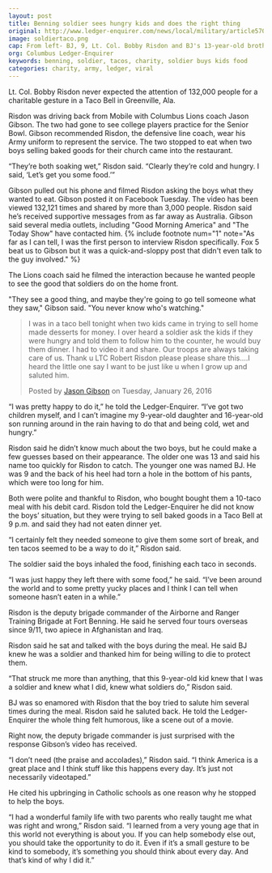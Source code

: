 ```yaml
---
layout: post
title: Benning soldier sees hungry kids and does the right thing
original: http://www.ledger-enquirer.com/news/local/military/article57068198.html#storylink=mainstage
image: soldiertaco.png
cap: From left- BJ, 9, Lt. Col. Bobby Risdon and BJ's 13-year-old brother. (Jason Gibson)
org: Columbus Ledger-Enquirer
keywords: benning, soldier, tacos, charity, soldier buys kids food
categories: charity, army, ledger, viral
---
```


Lt. Col. Bobby Risdon never expected the attention of 132,000 people for a charitable gesture in a Taco Bell in Greenville, Ala.

<!--break-->

Risdon was driving back from Mobile with Columbus Lions coach Jason Gibson. The two had gone to see college players practice for the Senior Bowl. Gibson recommended Risdon, the defensive line coach, wear his Army uniform to represent the service. The two stopped to eat when two boys selling baked goods for their church came into the restaurant.

“They’re both soaking wet,” Risdon said. “Clearly they’re cold and hungry. I said, ‘Let’s get you some food.’”

Gibson pulled out his phone and filmed Risdon asking the boys what they wanted to eat. Gibson posted it on Facebook Tuesday. The video has been viewed 132,121 times and shared by more than 3,000 people. Risdon said he’s received supportive messages from as far away as Australia. Gibson said several media outlets, including "Good Morning America" and "The Today Show" have contacted him. {% include footnote num="1" note="As far as I can tell, I was the first person to interview Risdon specifically. Fox 5 beat us to Gibson but it was a quick-and-sloppy post that didn't even talk to the guy involved." %}

The Lions coach said he filmed the interaction because he wanted people to see the good that soldiers do on the home front.

"They see a good thing, and maybe they're going to go tell someone what they saw," Gibson said. "You never know who's watching."

<div id="fb-root"></div><script>(function(d, s, id) {  var js, fjs = d.getElementsByTagName(s)[0];  if (d.getElementById(id)) return;  js = d.createElement(s); js.id = id;  js.src = "//connect.facebook.net/en_US/sdk.js#xfbml=1&version=v2.3";  fjs.parentNode.insertBefore(js, fjs);}(document, 'script', 'facebook-jssdk'));</script><div class="fb-video" data-allowfullscreen="1" data-href="/jason.gibson.10420/videos/vb.1194600713/10206356432088376/?type=3"><div class="fb-xfbml-parse-ignore"><blockquote cite="https://www.facebook.com/jason.gibson.10420/videos/10206356432088376/"><a href="https://www.facebook.com/jason.gibson.10420/videos/10206356432088376/"></a><p>I was in a taco bell tonight when two kids came in trying to sell home made desserts for money. I over heard a soldier ask the kids if they were hungry and told them to follow him to the counter, he would buy them dinner. I had to video it and share. Our troops are always taking care of us. Thank u LTC Robert Risdon please please share this....I heard the little one say I want to be just like u when I grow up and saluted him.</p>Posted by <a href="https://www.facebook.com/jason.gibson.10420">Jason Gibson</a> on Tuesday, January 26, 2016</blockquote></div></div>

“I was pretty happy to do it,” he told the Ledger-Enquirer. “I’ve got two children myself, and I can’t imagine my 9-year-old daughter and 16-year-old son running around in the rain having to do that and being cold, wet and hungry.”

Risdon said he didn’t know much about the two boys, but he could make a few guesses based on their appearance. The older one was 13 and said his name too quickly for Risdon to catch. The younger one was named BJ. He was 9 and the back of his heel had torn a hole in the bottom of his pants, which were too long for him.

Both were polite and thankful to Risdon, who bought bought them a 10-taco meal with his debit card. Risdon told the Ledger-Enquirer he did not know the boys’ situation, but they were trying to sell baked goods in a Taco Bell at 9 p.m. and said they had not eaten dinner yet.

“I certainly felt they needed someone to give them some sort of break, and ten tacos seemed to be a way to do it,” Risdon said.

The soldier said the boys inhaled the food, finishing each taco in seconds.

“I was just happy they left there with some food,” he said. “I’ve been around the world and to some pretty yucky places and I think I can tell when someone hasn’t eaten in a while.”

Risdon is the deputy brigade commander of the Airborne and Ranger Training Brigade at Fort Benning. He said he served four tours overseas since 9/11, two apiece in Afghanistan and Iraq. 

Risdon said he sat and talked with the boys during the meal. He said BJ knew he was a soldier and thanked him for being willing to die to protect them.

“That struck me more than anything, that this 9-year-old kid knew that I was a soldier and knew what I did, knew what soldiers do,” Risdon said.

BJ was so enamored with Risdon that the boy tried to salute him several times during the meal. Risdon said he saluted back. He told the Ledger-Enquirer the whole thing felt humorous, like a scene out of a movie.

Right now, the deputy brigade commander is just surprised with the response Gibson’s video has received.

“I don’t need (the praise and accolades),” Risdon said. “I think America is a great place and I think stuff like this happens every day. It’s just not necessarily videotaped.”

He cited his upbringing in Catholic schools as one reason why he stopped to help the boys.

“I had a wonderful family life with two parents who really taught me what was right and wrong,” Risdon said. “I learned from a very young age that in this world not everything is about you. If you can help somebody else out, you should take the opportunity to do it. Even if it’s a small gesture to be kind to somebody, it’s something you should think about every day. And that’s kind of why I did it.”